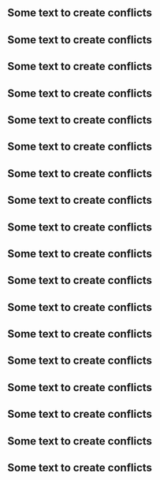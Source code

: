 ## Some text to create conflicts

## Some text to create conflicts
## Some text to create conflicts

## Some text to create conflicts

## Some text to create conflicts
## Some text to create conflicts
## Some text to create conflicts
## Some text to create conflicts
## Some text to create conflicts

## Some text to create conflicts
## Some text to create conflicts
## Some text to create conflicts

## Some text to create conflicts
## Some text to create conflicts

## Some text to create conflicts
## Some text to create conflicts

## Some text to create conflicts

## Some text to create conflicts
